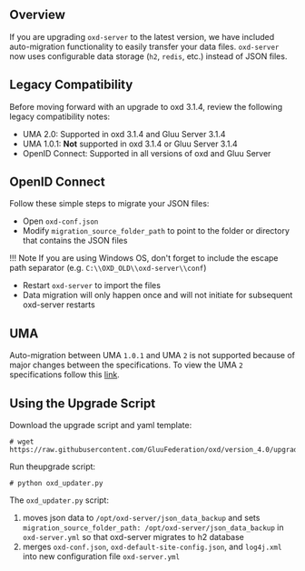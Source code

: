 ## Overview

If you are upgrading `oxd-server` to the latest version, we have included auto-migration functionality to easily transfer your data files. `oxd-server` now uses configurable data storage (`h2`, `redis`, etc.) instead of JSON files.

## Legacy Compatibility
Before moving forward with an upgrade to oxd 3.1.4, review the following legacy compatibility notes:

- UMA 2.0: Supported in oxd 3.1.4 and Gluu Server 3.1.4      
- UMA 1.0.1: **Not** supported in oxd 3.1.4 or Gluu Server 3.1.4    
- OpenID Connect: Supported in all versions of oxd and Gluu Server         

## OpenID Connect 
Follow these simple steps to migrate your JSON files:

- Open `oxd-conf.json` 
- Modify `migration_source_folder_path` to point to the folder or directory that contains the JSON files

!!! Note 
    If you are using Windows OS, don't forget to include the escape path separator (e.g. `C:\\OXD_OLD\\oxd-server\\conf`)

- Restart `oxd-server` to import the files
- Data migration will only happen once and will not initiate for subsequent oxd-server restarts  

## UMA 
Auto-migration between UMA `1.0.1` and UMA `2` is not supported because of major changes between the specifications. To view the UMA `2` specifications follow this [link](https://docs.kantarainitiative.org/uma/ed/uma-core-2.0-01.html#without-rpt).

## Using the Upgrade Script

Download the upgrade script and yaml template:

```
# wget https://raw.githubusercontent.com/GluuFederation/oxd/version_4.0/upgrade/oxd_updater.py
```

Run theupgrade script:

```
# python oxd_updater.py
```

The `oxd_updater.py` script:
  1. moves json data to `/opt/oxd-server/json_data_backup` and sets 
    `migration_source_folder_path: /opt/oxd-server/json_data_backup` in `oxd-server.yml`
    so that oxd-server migrates to h2 database
  1. merges `oxd-conf.json`, `oxd-default-site-config.json`, and `log4j.xml` into new configuration file `oxd-server.yml`
  
